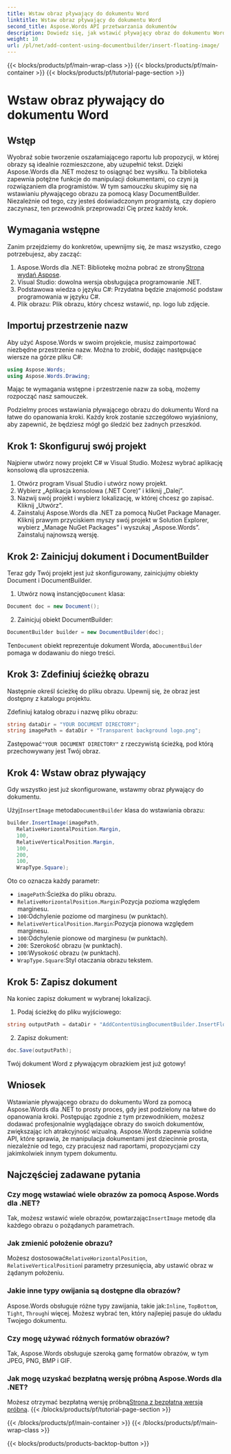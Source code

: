 ```yaml
---
title: Wstaw obraz pływający do dokumentu Word
linktitle: Wstaw obraz pływający do dokumentu Word
second_title: Aspose.Words API przetwarzania dokumentów
description: Dowiedz się, jak wstawić pływający obraz do dokumentu Word za pomocą Aspose.Words dla .NET dzięki temu szczegółowemu przewodnikowi krok po kroku. Idealne do ulepszania dokumentów.
weight: 10
url: /pl/net/add-content-using-documentbuilder/insert-floating-image/
---
```


{{< blocks/products/pf/main-wrap-class >}}
{{< blocks/products/pf/main-container >}}
{{< blocks/products/pf/tutorial-page-section >}}

# Wstaw obraz pływający do dokumentu Word

## Wstęp

Wyobraź sobie tworzenie oszałamiającego raportu lub propozycji, w której obrazy są idealnie rozmieszczone, aby uzupełnić tekst. Dzięki Aspose.Words dla .NET możesz to osiągnąć bez wysiłku. Ta biblioteka zapewnia potężne funkcje do manipulacji dokumentami, co czyni ją rozwiązaniem dla programistów. W tym samouczku skupimy się na wstawianiu pływającego obrazu za pomocą klasy DocumentBuilder. Niezależnie od tego, czy jesteś doświadczonym programistą, czy dopiero zaczynasz, ten przewodnik przeprowadzi Cię przez każdy krok.

## Wymagania wstępne

Zanim przejdziemy do konkretów, upewnijmy się, że masz wszystko, czego potrzebujesz, aby zacząć:

1.  Aspose.Words dla .NET: Bibliotekę można pobrać ze strony[Strona wydań Aspose](https://releases.aspose.com/words/net/).
2. Visual Studio: dowolna wersja obsługująca programowanie .NET.
3. Podstawowa wiedza o języku C#: Przydatna będzie znajomość podstaw programowania w języku C#.
4. Plik obrazu: Plik obrazu, który chcesz wstawić, np. logo lub zdjęcie.

## Importuj przestrzenie nazw

Aby użyć Aspose.Words w swoim projekcie, musisz zaimportować niezbędne przestrzenie nazw. Można to zrobić, dodając następujące wiersze na górze pliku C#:

```csharp
using Aspose.Words;
using Aspose.Words.Drawing;
```

Mając te wymagania wstępne i przestrzenie nazw za sobą, możemy rozpocząć nasz samouczek.

Podzielmy proces wstawiania pływającego obrazu do dokumentu Word na łatwe do opanowania kroki. Każdy krok zostanie szczegółowo wyjaśniony, aby zapewnić, że będziesz mógł go śledzić bez żadnych przeszkód.

## Krok 1: Skonfiguruj swój projekt

Najpierw utwórz nowy projekt C# w Visual Studio. Możesz wybrać aplikację konsolową dla uproszczenia.

1. Otwórz program Visual Studio i utwórz nowy projekt.
2. Wybierz „Aplikacja konsolowa (.NET Core)” i kliknij „Dalej”.
3. Nazwij swój projekt i wybierz lokalizację, w której chcesz go zapisać. Kliknij „Utwórz”.
4. Zainstaluj Aspose.Words dla .NET za pomocą NuGet Package Manager. Kliknij prawym przyciskiem myszy swój projekt w Solution Explorer, wybierz „Manage NuGet Packages” i wyszukaj „Aspose.Words”. Zainstaluj najnowszą wersję.

## Krok 2: Zainicjuj dokument i DocumentBuilder

Teraz gdy Twój projekt jest już skonfigurowany, zainicjujmy obiekty Document i DocumentBuilder.

1.  Utwórz nową instancję`Document` klasa:

```csharp
Document doc = new Document();
```

2. Zainicjuj obiekt DocumentBuilder:

```csharp
DocumentBuilder builder = new DocumentBuilder(doc);
```

 Ten`Document` obiekt reprezentuje dokument Worda, a`DocumentBuilder` pomaga w dodawaniu do niego treści.

## Krok 3: Zdefiniuj ścieżkę obrazu

Następnie określ ścieżkę do pliku obrazu. Upewnij się, że obraz jest dostępny z katalogu projektu.

Zdefiniuj katalog obrazu i nazwę pliku obrazu:

```csharp
string dataDir = "YOUR DOCUMENT DIRECTORY";
string imagePath = dataDir + "Transparent background logo.png";
```

 Zastępować`"YOUR DOCUMENT DIRECTORY"` z rzeczywistą ścieżką, pod którą przechowywany jest Twój obraz.

## Krok 4: Wstaw obraz pływający

Gdy wszystko jest już skonfigurowane, wstawmy obraz pływający do dokumentu.

 Użyj`InsertImage` metoda`DocumentBuilder` klasa do wstawiania obrazu:

```csharp
builder.InsertImage(imagePath,
   RelativeHorizontalPosition.Margin,
   100,
   RelativeVerticalPosition.Margin,
   100,
   200,
   100,
   WrapType.Square);
```

Oto co oznacza każdy parametr:
- `imagePath`:Ścieżka do pliku obrazu.
- `RelativeHorizontalPosition.Margin`:Pozycja pozioma względem marginesu.
- `100`:Odchylenie poziome od marginesu (w punktach).
- `RelativeVerticalPosition.Margin`:Pozycja pionowa względem marginesu.
- `100`:Odchylenie pionowe od marginesu (w punktach).
- `200`: Szerokość obrazu (w punktach).
- `100`:Wysokość obrazu (w punktach).
- `WrapType.Square`:Styl otaczania obrazu tekstem.

## Krok 5: Zapisz dokument

Na koniec zapisz dokument w wybranej lokalizacji.

1. Podaj ścieżkę do pliku wyjściowego:

```csharp
string outputPath = dataDir + "AddContentUsingDocumentBuilder.InsertFloatingImage.docx";
```

2. Zapisz dokument:

```csharp
doc.Save(outputPath);
```

Twój dokument Word z pływającym obrazkiem jest już gotowy!

## Wniosek

Wstawianie pływającego obrazu do dokumentu Word za pomocą Aspose.Words dla .NET to prosty proces, gdy jest podzielony na łatwe do opanowania kroki. Postępując zgodnie z tym przewodnikiem, możesz dodawać profesjonalnie wyglądające obrazy do swoich dokumentów, zwiększając ich atrakcyjność wizualną. Aspose.Words zapewnia solidne API, które sprawia, że manipulacja dokumentami jest dziecinnie prosta, niezależnie od tego, czy pracujesz nad raportami, propozycjami czy jakimkolwiek innym typem dokumentu.

## Najczęściej zadawane pytania

### Czy mogę wstawiać wiele obrazów za pomocą Aspose.Words dla .NET?

 Tak, możesz wstawić wiele obrazów, powtarzając`InsertImage` metodę dla każdego obrazu o pożądanych parametrach.

### Jak zmienić położenie obrazu?

 Możesz dostosować`RelativeHorizontalPosition`, `RelativeVerticalPosition`i parametry przesunięcia, aby ustawić obraz w żądanym położeniu.

### Jakie inne typy owijania są dostępne dla obrazów?

 Aspose.Words obsługuje różne typy zawijania, takie jak:`Inline`, `TopBottom`, `Tight`, `Through`i więcej. Możesz wybrać ten, który najlepiej pasuje do układu Twojego dokumentu.

### Czy mogę używać różnych formatów obrazów?

Tak, Aspose.Words obsługuje szeroką gamę formatów obrazów, w tym JPEG, PNG, BMP i GIF.

### Jak mogę uzyskać bezpłatną wersję próbną Aspose.Words dla .NET?

 Możesz otrzymać bezpłatną wersję próbną[Strona z bezpłatną wersją próbną](https://releases.aspose.com/).
{{< /blocks/products/pf/tutorial-page-section >}}

{{< /blocks/products/pf/main-container >}}
{{< /blocks/products/pf/main-wrap-class >}}

{{< blocks/products/products-backtop-button >}}

